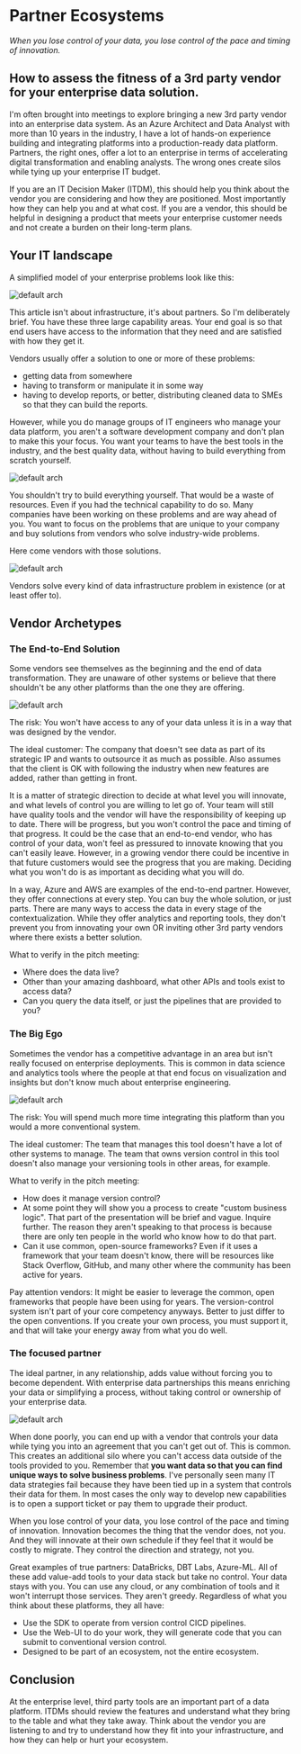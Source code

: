 # Partner Ecosystems
_When you lose control of your data, you lose control of the pace and timing of innovation._
## How to assess the fitness of a 3rd party vendor for your enterprise data solution.

I'm often brought into meetings to explore bringing a new 3rd party vendor into an enterprise data system. As an Azure Architect and Data Analyst with more than 10 years in the industry, I have a lot of hands-on experience building and integrating platforms into a production-ready data platform. Partners, the right ones, offer a lot to an enterprise in terms of accelerating digital transformation and enabling analysts. The wrong ones create silos while tying up your enterprise IT budget. 

If you are an IT Decision Maker (ITDM), this should help you think about the vendor you are considering and how they are positioned. Most importantly how they can help you and at what cost. If you are a vendor, this should be helpful in designing a product that meets your enterprise customer needs and not create a burden on their long-term plans.


## Your IT landscape

A simplified model of your enterprise problems look like this:

![default arch](../../docs/img/blog/default.png?raw=true)

This article isn't about infrastructure, it's about partners. So I'm deliberately brief. You have these three large capability areas. Your end goal is so that end users have access to the information that they need and are satisfied with how they get it. 

Vendors usually offer a solution to one or more of these problems:
* getting data from somewhere
* having to transform or manipulate it in some way
* having to develop reports, or better, distributing cleaned data to SMEs so that they can build the reports.

However, while you do manage groups of IT engineers who manage your data platform, you aren't a software development company and don't plan to make this your focus. You want your teams to have the best tools in the industry, and the best quality data, without having to build everything from scratch yourself. 

![default arch](../../docs/img/blog/notasoftwareco.png?raw=true)

You shouldn't try to build everything yourself. That would be a waste of resources. Even if you had the technical capability to do so. Many companies have been working on these problems and are way ahead of you. You want to focus on the problems that are unique to your company and buy solutions from vendors who solve industry-wide problems. 

Here come vendors with those solutions. 

![default arch](../../docs/img/blog/entervendors.png?raw=true)

Vendors solve every kind of data infrastructure problem in existence (or at least offer to). 

## Vendor Archetypes

### The End-to-End Solution
Some vendors see themselves as the beginning and the end of data transformation. They are unaware of other systems or believe that there shouldn't be any other platforms than the one they are offering.

![default arch](../../docs/img/blog/thebigpartner.png?raw=true)

The risk: You won't have access to any of your data unless it is in a way that was designed by the vendor. 

The ideal customer: The company that doesn't see data as part of its strategic IP and wants to outsource it as much as possible. Also assumes that the client is OK with following the industry when new features are added, rather than getting in front.

It is a matter of strategic direction to decide at what level you will innovate, and what levels of control you are willing to let go of. Your team will still have quality tools and the vendor will have the responsibility of keeping up to date. There will be progress, but you won't control the pace and timing of that progress. It could be the case that an end-to-end vendor, who has control of your data, won't feel as pressured to innovate knowing that you can't easily leave. However, in a growing vendor there could be incentive in that future customers would see the progress that you are making. Deciding what you won't do is as important as deciding what you will do. 

In a way, Azure and AWS are examples of the end-to-end partner. However, they offer connections at every step. You can buy the whole solution, or just parts. There are many ways to access the data in every stage of the contextualization. While they offer analytics and reporting tools, they don't prevent you from innovating your own OR inviting other 3rd party vendors where there exists a better solution. 

What to verify in the pitch meeting:
* Where does the data live?
* Other than your amazing dashboard, what other APIs and tools exist to access data? 
* Can you query the data itself, or just the pipelines that are provided to you? 



### The Big Ego
Sometimes the vendor has a competitive advantage in an area but isn't really focused on enterprise deployments. This is common in data science and analytics tools where the people at that end focus on visualization and insights but don't know much about enterprise engineering. 

![default arch](../../docs/img/blog/the_big_ego.png?raw=true)

The risk: You will spend much more time integrating this platform than you would a more conventional system.

The ideal customer: The team that manages this tool doesn't have a lot of other systems to manage. The team that owns version control in this tool doesn't also manage your versioning tools in other areas, for example. 

What to verify in the pitch meeting:
* How does it manage version control?
* At some point they will show you a process to create "custom business logic". That part of the presentation will be brief and vague. Inquire further. The reason they aren't speaking to that process is because there are only ten people in the world who know how to do that part.
* Can it use common, open-source frameworks? Even if it uses a framework that your team doesn't know, there will be resources like Stack Overflow, GitHub, and many other where the community has been active for years. 

Pay attention vendors: It might be easier to leverage the common, open frameworks that people have been using for years. The version-control system isn't part of your core competency anyways. Better to just differ to the open conventions. If you create your own process, you must support it, and that will take your energy away from what you do well. 


### The focused partner
The ideal partner, in any relationship, adds value without forcing you to become dependent. With enterprise data partnerships this means enriching your data or simplifying a process, without taking control or ownership of your enterprise data. 

![default arch](../../docs/img/blog/best_partner.png?raw=true)

When done poorly, you can end up with a vendor that controls your data while tying you into an agreement that you can't get out of. This is common. This creates an additional silo where you can't access data outside of the tools provided to you. Remember that **you want data so that you can find unique ways to solve business problems**. I've personally seen many IT data strategies fail because they have been tied up in a system that controls their data for them. In most cases the only way to develop new capabilities is to open a support ticket or pay them to upgrade their product. 

When you lose control of your data, you lose control of the pace and timing of innovation. Innovation becomes the thing that the vendor does, not you. And they will innovate at their own schedule if they feel that it would be costly to migrate. They control the direction and strategy, not you.

Great examples of true partners: DataBricks, DBT Labs, Azure-ML. All of these add value-add tools to your data stack but take no control. Your data stays with you. You can use any cloud, or any combination of tools and it won't interrupt those services. They aren't greedy. Regardless of what you think about these platforms, they all have:
* Use the SDK to operate from version control CICD pipelines.
* Use the Web-UI to do your work, they will generate code that you can submit to conventional version control. 
* Designed to be part of an ecosystem, not the entire ecosystem. 


## Conclusion

At the enterprise level, third party tools are an important part of a data platform. ITDMs should review the features and understand what they bring to the table and what they take away. Think about the vendor you are listening to and try to understand how they fit into your infrastructure, and how they can help or hurt your ecosystem. 
